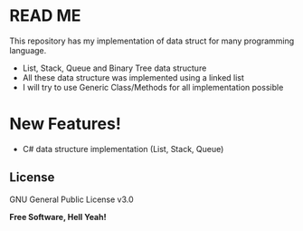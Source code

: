 # READ ME

This repository has my implementation of data struct for many programming language.

  - List, Stack, Queue and Binary Tree data structure
  - All these data structure was implemented using a linked list
  - I will try to use Generic Class/Methods for all implementation possible

# New Features!

  - C# data structure implementation (List, Stack, Queue)
 
License
----

GNU General Public License v3.0


**Free Software, Hell Yeah!**
